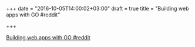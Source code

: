 +++
date = "2016-10-05T14:00:02+03:00"
draft = true
title = "Building web apps with GO  #reddit"

+++

<p><a href="https://t.co/2yxR3Zljq7">Building web apps with GO  #reddit</a></p>
